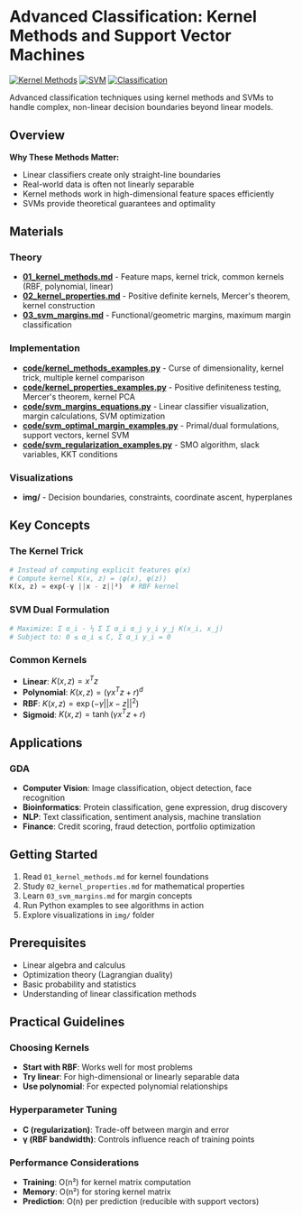 # Advanced Classification: Kernel Methods and Support Vector Machines

[![Kernel Methods](https://img.shields.io/badge/Kernel-Methods-blue.svg)](https://en.wikipedia.org/wiki/Kernel_method)
[![SVM](https://img.shields.io/badge/SVM-Support%20Vector%20Machines-green.svg)](https://en.wikipedia.org/wiki/Support_vector_machine)
[![Classification](https://img.shields.io/badge/Classification-Non-linear-purple.svg)](https://en.wikipedia.org/wiki/Statistical_classification)

Advanced classification techniques using kernel methods and SVMs to handle complex, non-linear decision boundaries beyond linear models.

## Overview

**Why These Methods Matter:**
- Linear classifiers create only straight-line boundaries
- Real-world data is often not linearly separable
- Kernel methods work in high-dimensional feature spaces efficiently
- SVMs provide theoretical guarantees and optimality

## Materials

### Theory
- **[01_kernel_methods.md](01_kernel_methods.md)** - Feature maps, kernel trick, common kernels (RBF, polynomial, linear)
- **[02_kernel_properties.md](02_kernel_properties.md)** - Positive definite kernels, Mercer's theorem, kernel construction
- **[03_svm_margins.md](03_svm_margins.md)** - Functional/geometric margins, maximum margin classification

### Implementation
- **[code/kernel_methods_examples.py](code/kernel_methods_examples.py)** - Curse of dimensionality, kernel trick, multiple kernel comparison
- **[code/kernel_properties_examples.py](code/kernel_properties_examples.py)** - Positive definiteness testing, Mercer's theorem, kernel PCA
- **[code/svm_margins_equations.py](code/svm_margins_equations.py)** - Linear classifier visualization, margin calculations, SVM optimization
- **[code/svm_optimal_margin_examples.py](code/svm_optimal_margin_examples.py)** - Primal/dual formulations, support vectors, kernel SVM
- **[code/svm_regularization_examples.py](code/svm_regularization_examples.py)** - SMO algorithm, slack variables, KKT conditions

### Visualizations
- **img/** - Decision boundaries, constraints, coordinate ascent, hyperplanes

## Key Concepts

### The Kernel Trick
```python
# Instead of computing explicit features φ(x)
# Compute kernel K(x, z) = ⟨φ(x), φ(z)⟩
K(x, z) = exp(-γ ||x - z||²)  # RBF kernel
```

### SVM Dual Formulation
```python
# Maximize: Σ α_i - ½ Σ Σ α_i α_j y_i y_j K(x_i, x_j)
# Subject to: 0 ≤ α_i ≤ C, Σ α_i y_i = 0
```

### Common Kernels
- **Linear**: $K(x,z) = x^T z$
- **Polynomial**: $K(x,z) = (γx^T z + r)^d$
- **RBF**: $K(x,z) = \exp(-γ||x-z||^2)$
- **Sigmoid**: $K(x,z) = \tanh(γx^T z + r)$

## Applications

### GDA
- **Computer Vision**: Image classification, object detection, face recognition
- **Bioinformatics**: Protein classification, gene expression, drug discovery
- **NLP**: Text classification, sentiment analysis, machine translation
- **Finance**: Credit scoring, fraud detection, portfolio optimization

## Getting Started

1. Read `01_kernel_methods.md` for kernel foundations
2. Study `02_kernel_properties.md` for mathematical properties
3. Learn `03_svm_margins.md` for margin concepts
4. Run Python examples to see algorithms in action
5. Explore visualizations in `img/` folder

## Prerequisites

- Linear algebra and calculus
- Optimization theory (Lagrangian duality)
- Basic probability and statistics
- Understanding of linear classification methods

## Practical Guidelines

### Choosing Kernels
- **Start with RBF**: Works well for most problems
- **Try linear**: For high-dimensional or linearly separable data
- **Use polynomial**: For expected polynomial relationships

### Hyperparameter Tuning
- **C (regularization)**: Trade-off between margin and error
- **γ (RBF bandwidth)**: Controls influence reach of training points

### Performance Considerations
- **Training**: O(n²) for kernel matrix computation
- **Memory**: O(n²) for storing kernel matrix
- **Prediction**: O(n) per prediction (reducible with support vectors) 